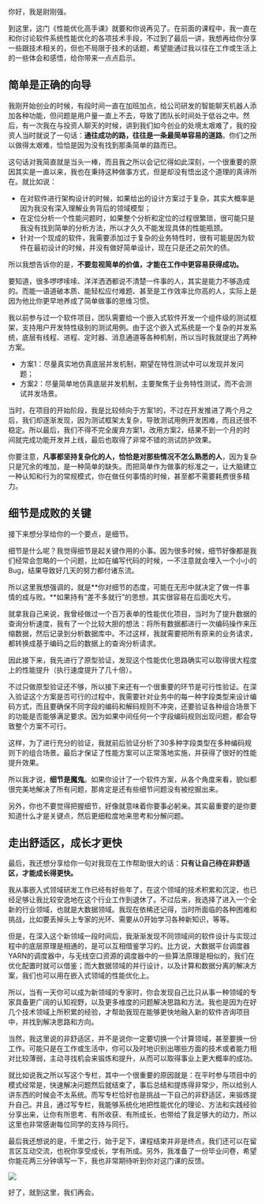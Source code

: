 你好，我是尉刚强。

到这里，这门《性能优化高手课》就要和你说再见了。在前面的课程中，我一直在和你讨论软件系统性能优化的各项技术手段，不过到了最后一讲，我想再给你分享一些跟技术相关的，但也不局限于技术的话题，希望能通过我以往在工作或生活上的一些体会和感悟，给你带来一点点启示。

## 简单是正确的向导

我刚开始创业的时候，有段时间一直在加班加点，给公司研发的智能聊天机器人添加各种功能，但问题是用户量一直上不去，导致了团队长时间处于低谷之中。然后，有一次我在与投资人聊天的时候，讲到我们如今创业的处境太艰难了，我的投资人当时就说了一句话：**通往成功的路，往往是一条最简单容易的道路**。你们之所以做得太艰难，恰恰是因为没有找到那条简单的路而已。

这句话对我简直就是当头一棒，而且我之所以会记忆得如此深刻，一个很重要的原因其实是一直以来，我也在秉持这种做事方式，但是却没有悟出这个道理的真谛所在。就比如说：

* 在对软件进行架构设计的时候，如果给出的设计方案过于复杂，其实大概率是因为我没有深入理解业务背后的领域模型；
* 在定位分析一个性能问题时，如果整个分析和定位的过程很繁琐，很可能只是我没有找到简单的分析方法，所以才久久不能发现具体的性能瓶颈。
* 针对一个现成的软件，我需要添加过于复杂的业务特性时，很有可能是因为软件在最初设计的时候，并没有做好简单设计，现在只是还之前欠的债。

<!-- [[[read_end]]] -->

所以我想告诉你的是，**不要忽视简单的价值，才能在工作中更容易获得成功。**

要知道，很多啰啰嗦嗦、洋洋洒洒都说不清楚一件事的人，其实是能力不够造成的。而能一语道破本质、能轻松应付难题、甚至是工作效率比你高的人，实际上是因为他比你更早地养成了简单做事的思维习惯。

我以前参与过一个软件项目，团队需要给一个嵌入式软件开发一个组件级的测试框架，支持用户开发特性级别的测试用例。由于这个嵌入式系统是一个复杂的并发系统，底层有线程、进程、定时器、消息通道等各种机制，所以当时我就提出了两种方案。

* 方案1：尽量真实地仿真底层并发机制，期望在特性测试中可以发现并发问题；
* 方案2：尽量简单地仿真底层并发机制，主要聚焦于业务特性测试，而不会测试并发场景。

当时，在项目的开始阶段，我是比较倾向于方案1的，不过在开发推进了两个月之后，我们却逐渐发现，因为测试框架太复杂，导致测试用例开发困难，而且还很不稳定。所以最后，我们不得不完全废弃方案1，改用方案2，结果不到一个月的时间就完成功能开发并上线，最后也取得了非常不错的测试防护效果。

你要注意，**凡事都坚持复杂化的人，恰恰是对那些情况不怎么熟悉的人**，因为复杂只是冗余的堆加，是一种简单的缺失。而把简单作为做事的标准之一，让大脑建立一种认知和行为的常规模式，你在做任何事情的时候，甚至都不需要耗费很多精力。

## 细节是成败的关键

接下来想分享给你的一个要点，是细节。

细节是什么呢？我觉得细节是起关键作用的小事。因为很多时候，细节好像都是我们经常会忽略的一个问题，比如在编写代码的时候，一不注意就会埋入一个小小的Bug，结果导致好几天的努力都付诸东流。

所以这里我想强调的，就是**你对细节的态度，可能在无形中就决定了做一件事情的成与败。**如果持有“差不多就行”的思想，其实很容易在后面吃大亏。

就拿我自己来说，我曾经做过一个百万表单的性能优化项目，当时为了提升数据的查询分析速度，我有了一个比较大胆的想法：将所有数据都进行一次编码操作来压缩数据，然后记录到分析数据库中。不过这样，我就需要把所有原来的业务请求，都转换成基于编码之后的数据上的查询分析请求。

因此接下来，我先进行了原型验证，发现这个性能优化思路确实可以取得很大程度上的性能提升（执行速度提升了几十倍）。

不过只做原型验证还不够，所以接下来还有一个很重要的环节是可行性验证。在深入验证这个方案是否可行的过程中，我需要针对业务中的每一种字段类型来设计编码方式，而且要确保不同字段的编码和解码规则不冲突，还要验证各种组合场景下的功能是否能够满足要求。因为如果中间任何一个字段编码规则出现问题，都会导致整个方案不可行。

这样，为了进行充分的验证，我就前后验证分析了30多种字段类型在多种编码规则下的组合场景。最后才保证了性能方案可以正常落地实施，并获得了很好的性能提升效果。

所以我才说，**细节是魔鬼**。如果你设计了一个软件方案，从各个角度来看，貌似都很完美地解决了所有问题，那肯定是还有些细节问题没有被挖掘出来。

另外，你也不要觉得把握细节，好像就意味着你要事必躬亲。其实最重要的是你要知道什么才是关键点，然后更细粒度地来思考和分解问题。

## 走出舒适区，成长才更快

最后，我还想分享给你一句对我现在工作帮助很大的话：**只有让自己待在非舒适区，才能成长得更快。**

我从事嵌入式领域研发工作已经有好些年了，在这个领域的技术积累和沉淀，也已经足够让我比较安逸地在这个行业工作到退休了。不过后来，我选择了进入一个全新的行业领域，也就是大数据领域。我现在依稀还记得，当时所面临的各种困难和挑战，比如要丢掉头上专家的光环、需要从0开始学习各种新知识，等等。

但是，在深入这个新领域一段时间后，我渐渐发现不同领域间的软件设计与实现过程中的底层原理是相通的，是可以互相借鉴学习的。比方说，大数据平台调度器YARN的调度器中，与无线空口资源的调度器中的一些算法原理是相似的，我们在优化配置时就可以借鉴；而大数据领域的并行设计，以及计算和数据分离的解决方案，我们也可以用在嵌入式领域的性能优化上。

所以，当有一天你可以成为新领域的专家时，你会发现自己比只从事一种领域的专家具备更广阔的认知视野，以及更多维度的问题解决思路和方法。我也是因为在好几个技术领域上所积累的经验，才帮助我现在能够更快地融入新的软件咨询项目中，并找到解决思路和方向。

当然，我这里说的非舒适区，并不是说你一定要切换一个计算领域，甚至要换一份工作。可能只是在工作或生活中，你可以及时地识别出哪些方面的技术或者能力相对比较薄弱，主动寻找机会来锻炼和提升，从而可以取得事业上更大概率的成功。

就比如说我之所以写这个专栏，其中一个很重要的原因就是：在平时参与项目中的模式经常是，快速解决问题然后就结束了，事后总结和提炼得非常少，所以给别人讲东西的时候会不太系统。而写专栏恰好也是挑战一下自己的非舒适区，来锻炼提升自己。并且，通过写专栏，我能够系统化地把性能优化的理论、方法和实践经验分享出来，让你有所思考、有所收获、有所成长，也带给了我足够大的动力，所以这里也非常感谢每位同学的支持与同行。

最后我还想说的是，千里之行，始于足下，课程结束并非是终点，我们还可以在留言区互动交流，也祝你享受成长，学有所成。另外，我准备了一份毕业问卷，希望你能花两三分钟填写一下，我也非常期待听到你对这门课的反馈。

[![](https://static001.geekbang.org/resource/image/ab/88/ab5356704bb6c8b5c94ed9b2dbac0488.jpg?wh=1142x801)](https://jinshuju.net/f/nJXHOW)

好了，就到这里，我们再会。